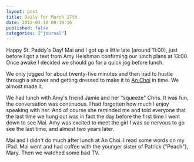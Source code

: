 ```yaml
---
layout: post
title: Daily for March 17th
date: 2012-03-18 00:19:16
published: false
categories: ["journal"]
---
```

 
Happy St. Paddy's Day! Mai and I got up a little late (around 11:00), just before I got a text from Amy Heishman confirming our lunch plans at 13:00. Once awake I decided we should go for a quick jog before lunch.

We only jogged for about twenty-five minutes and then had to hustle through a shower and getting dressed to make it to [An Choi](http://anchoinyc.com/) in time. We almost made it.

We had lunch with Amy's friend Jamie and her "squeeze" Chris. It was fun, the conversation was continuous. I had forgotten how much I enjoy speaking with her. And of course she reminded me and told everyone that the last time we hung out was in fact the day before the first time I went down to see Mai. Amy was excited to meet the girl I was so nervous to go see the last time, and almost two years later.

Mai and I didn't do much after lunch at An Choi. I read some words on my iPad. Mai went and had coffee with the younger sister of Patrick ("Peach"), Mary. Then we watched some bad TV.